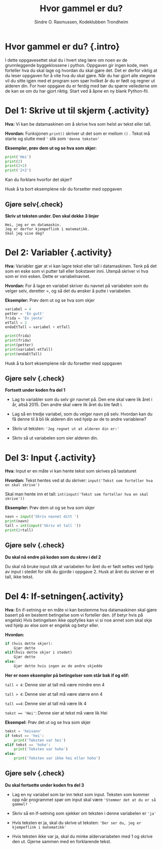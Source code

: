 ﻿---
title: Hvor gammel er du?
level: 2
author: Sindre O. Rasmussen, Kodeklubben Trondheim
---

# Hvor gammel er du? {.intro}
I dette oppgavesettet skal du i hvert steg lære om noen av de grunnleggende byggeklossene i python. Oppgaven gir ingen kode, men forteller hva du skal lage og hvordan du skal gjøre det. Det er derfor viktig at du leser oppgaven for å vite hva du skal gjøre. Når du har gjort alle stegene vil du sitte igjen med et program som spør hvilket år du er født og regner ut alderen din. For hver oppgave du er ferdig med bør du spørre veilederne om de kan se om du har gjort riktig. Start ved å åpne en ny blank Python-fil.

# Del 1: Skrive ut til skjerm {.activity}
**Hva:** Vi kan be datamaskinen om å skrive hva som helst av tekst eller tall.

**Hvordan:** Funksjonen  `print()`  skriver ut det som er mellom `()` . Tekst må starte og slutte med  `'`  slik som  `'denne teksten'` 

**Eksempler, prøv dem ut og se hva som skjer:**
```python
print('Hei')
print(2)
print(2+2)
print('2+2')
```
Kan du forklare hvorfor det skjer?

Husk å ta bort eksemplene når du forsetter med oppgaven

## Gjøre selv{.check} 
**Skriv ut teksten under. Den skal dekke 3 linjer**

```
Hei, jeg er en datamaskin.
Jeg er derfor kjempeflink i matematikk.
Skal jeg vise deg?
```

# Del 2: Variabler {.activity}
**Hva:** Variabler gjør at vi kan lagre tekst eller tall i datamaskinen. Tenk på det som en eske som vi putter tall eller bokstaver inni. Utenpå skriver vi hva som er inni esken. Dette er variabelnavnet.

**Hvordan:** For å lage en variabel skriver du navnet på variabelen som du velger selv, deretter =, og så det du ønsker å putte i variabelen.

**Eksempler:** Prøv dem ut og se hva som skjer
```python
variabel = 4
petter = 'En gutt'
frida = 'En jente'
etTall = 3
endaEtTall = variabel + etTall

print(frida)
print(frida)
print(petter)
print(variabel-etTall)
print(endaEtTall)
```
Husk å ta bort eksemplene når du forsetter med oppgaven

## Gjøre selv {.check} 
**Fortsett under koden fra del 1**

- Lag to variabler som du selv gir navnet på. Den ene skal være lik året i år, altså 2015. Den andre skal være lik året du ble født i. 

- Lag så en tredje variabel, som du velger navn på selv. Hvordan kan du få denne til å bli lik alderen din ved hjelp av de to andre variablene?

- Skriv ut teksten: `'Jeg regnet ut at alderen din er:'`

- Skriv så ut variabelen som sier alderen din.

# Del 3: Input {.activity}
**Hva:** Input er en måte vi kan hente tekst som skrives på tastaturet

**Hvordan:** 
Tekst hentes ved at du skriver: `input('Tekst som forteller hva en skal skrive')`

Skal man hente inn et tall: `int(input('Tekst som forteller hva en skal skrive'))`

**Eksempler:** Prøv dem ut og se hva som skjer
```python
navn = input('Skriv navnet ditt ')
print(navn)
tall = int(input('Skriv et tall '))
print(2+tall)
```

## Gjøre selv {.check}
**Du skal nå endre på koden som du skrev i del 2**

Du skal nå bruke input slik at variabelen for året du er født settes ved hjelp av input i stedet for slik du gjorde i oppgave 2. Husk at året du skriver er et tall, ikke tekst.

# Del 4: If-setningen{.activity}

**Hva:** En if-setning er en måte vi kan bestemme hva datamaskinen skal gjøre basert på en bestemt betingelse som vi forteller den. (if betyr hvis på engelsk) Hvis betingelsen ikke oppfylles kan vi si noe annet som skal skje ved hjelp av else som er engelsk og betyr eller.

**Hvordan:** 
```python
if (hvis dette skjer):
	Gjør dette
elif(hvis dette skjer i stedet)
	Gjør dette
else:
	Gjør dette hvis ingen av de andre skjedde
```

**Her er noen eksempler på betingelser som står bak if og elif:**

`tall < 4`: Denne sier at tall må være mindre enn 4

`tall > 4`: Denne sier at tall må være større enn 4

`tall ==4`: Denne sier at tall må være lik 4

`tekst == 'Hei'`: Denne sier at tekst må være lik Hei

**Eksempel:** Prøv det ut og se hva som skjer

```python
tekst = 'heisann'
if tekst == 'hei':
	print('Teksten var hei')
elif tekst == 'hoho':
	print('Teksten var hoho')
else:
	print('Teksten var ikke hei eller hoho')
```
## Gjøre selv {.check}
**Du skal fortsette under koden fra del 3**

- Lag en ny variabel som tar inn tekst som input. Teksten som kommer opp når programmet spør om input skal være `'Stemmer det at du er så gammel? '`

- Skriv så en if-setning som sjekker om teksten i denne variabelen er `'ja'`

- Hvis teksten er ja, skal du skrive ut teksten: `'Der ser du, jeg er kjempeflink i matematikk'`

- Hvis teksten ikke var ja, skal du minke aldervariabelen med 1 og skrive den ut. Gjerne sammen med en forklarende tekst.



